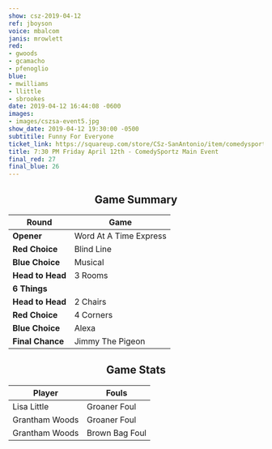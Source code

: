 ```yaml
---
show: csz-2019-04-12
ref: jboyson
voice: mbalcom
janis: mrowlett
red:
- gwoods
- gcamacho
- pfenoglio
blue:
- mwilliams
- llittle
- sbrookes
date: 2019-04-12 16:44:08 -0600
images:
- images/cszsa-event5.jpg
show_date: 2019-04-12 19:30:00 -0500
subtitile: Funny For Everyone
ticket_link: https://squareup.com/store/CSz-SanAntonio/item/comedysportz-friday-night-33
title: 7:30 PM Friday April 12th - ComedySportz Main Event
final_red: 27
final_blue: 26
---
```


<center>

<!-- {{< figure src="/images/matches/csz-2019-04-05_1.jpg" title="Liz, our Volunteer Player for Casanova being wooed by our players." >}} -->

## Game Summary

| **Round** | **Game** |
|--------------|------|
| **Opener**       |Word At A Time Express|
| **Red Choice**   |Blind Line|
| **Blue Choice**  |Musical |
| **Head to Head** |3 Rooms  |
| **6 Things**     |      |
| **Head to Head** |2 Chairs|
| **Red Choice**   |4 Corners |
| **Blue Choice**  |Alexa |
| **Final Chance** |Jimmy The Pigeon |

## Game Stats

| **Player** | **Fouls** |
|--------|-------|
|Lisa Little |Groaner Foul |
|Grantham Woods   |Groaner Foul   |
|Grantham Woods   |Brown Bag Foul   |

</center>
